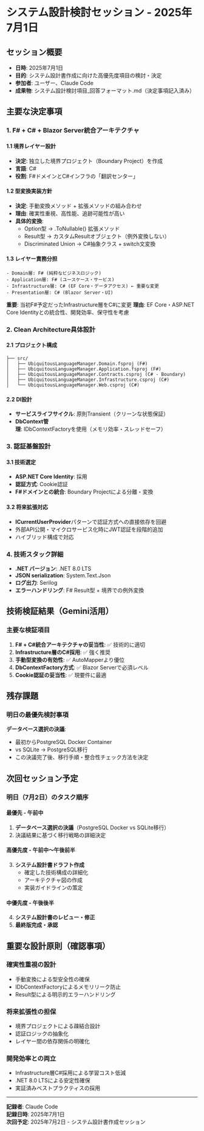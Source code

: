 # システム設計検討セッション - 2025年7月1日

## セッション概要

- **日時**: 2025年7月1日
- **目的**: システム設計書作成に向けた高優先度項目の検討・決定
- **参加者**: ユーザー、Claude Code
- **成果物**: システム設計検討項目_回答フォーマット.md（決定事項記入済み）

## 主要な決定事項

### 1. F# + C# + Blazor Server統合アーキテクチャ

#### 1.1 境界レイヤー設計
- **決定**: 独立した境界プロジェクト（Boundary Project）を作成
- **言語**: C#
- **役割**: F#ドメインとC#インフラの「翻訳センター」

#### 1.2 型変換実装方針
- **決定**: 手動変換メソッド + 拡張メソッドの組み合わせ
- **理由**: 確実性重視、高性能、追跡可能性が高い
- **具体的変換**:
  - Option型 → .ToNullable() 拡張メソッド
  - Result型 → カスタムResultオブジェクト（例外変換しない）
  - Discriminated Union → C#抽象クラス + switch文変換

#### 1.3 レイヤー責務分担
```
- Domain層: F# (純粋なビジネスロジック)
- Application層: F# (ユースケース・サービス)
- Infrastructure層: C# (EF Core・データアクセス) ← 重要な変更
- Presentation層: C# (Blazor Server・UI)
```

**重要**: 当初F#予定だったInfrastructure層をC#に変更
**理由**: EF Core・ASP.NET Core Identityとの統合性、開発効率、保守性を考慮

### 2. Clean Architecture具体設計

#### 2.1 プロジェクト構成
```
├── src/
│   ├── UbiquitousLanguageManager.Domain.fsproj (F#)
│   ├── UbiquitousLanguageManager.Application.fsproj (F#)
│   ├── UbiquitousLanguageManager.Contracts.csproj (C# - Boundary)
│   ├── UbiquitousLanguageManager.Infrastructure.csproj (C#)
│   └── UbiquitousLanguageManager.Web.csproj (C#)
```

#### 2.2 DI設計
- **サービスライフサイクル**: 原則Transient（クリーンな状態保証）
- **DbContext管理**: IDbContextFactoryを使用（メモリ効率・スレッドセーフ）

### 3. 認証基盤設計

#### 3.1 技術選定
- **ASP.NET Core Identity**: 採用
- **認証方式**: Cookie認証
- **F#ドメインとの統合**: Boundary Projectによる分離・変換

#### 3.2 将来拡張対応
- **ICurrentUserProvider**パターンで認証方式への直接依存を回避
- 外部API公開・マイクロサービス化時にJWT認証を段階的追加
- ハイブリッド構成で対応

### 4. 技術スタック詳細

- **.NET バージョン**: .NET 8.0 LTS
- **JSON serialization**: System.Text.Json
- **ログ出力**: Serilog
- **エラーハンドリング**: F# Result型 + 境界での例外変換

## 技術検証結果（Gemini活用）

### 主要な検証項目
1. **F# + C#統合アーキテクチャの妥当性**: ✅ 技術的に適切
2. **Infrastructure層のC#採用**: ✅ 強く推奨
3. **手動型変換の有効性**: ✅ AutoMapperより優位
4. **DbContextFactory方式**: ✅ Blazor Serverで必須レベル
5. **Cookie認証の妥当性**: ✅ 現要件に最適

## 残存課題

### 明日の最優先検討事項
**データベース選択の決議**:
- 最初からPostgreSQL Docker Container 
- vs SQLite → PostgreSQL移行
- この決議完了後、移行手順・整合性チェック方法を決定

## 次回セッション予定

### 明日（7月2日）のタスク順序

#### **最優先** - 午前中
1. **データベース選択の決議**（PostgreSQL Docker vs SQLite移行）
2. 決議結果に基づく移行戦略の詳細決定

#### **高優先度** - 午前中〜午後前半
3. **システム設計書ドラフト作成**
   - 確定した技術構成の詳細化
   - アーキテクチャ図の作成
   - 実装ガイドラインの策定

#### **中優先度** - 午後後半
4. **システム設計書のレビュー・修正**
5. **最終版完成・承認**

## 重要な設計原則（確認事項）

### 確実性重視の設計
- 手動変換による型安全性の確保
- IDbContextFactoryによるメモリリーク防止
- Result型による明示的エラーハンドリング

### 将来拡張性の担保
- 境界プロジェクトによる疎結合設計
- 認証ロジックの抽象化
- レイヤー間の依存関係の明確化

### 開発効率との両立
- Infrastructure層C#採用による学習コスト低減
- .NET 8.0 LTSによる安定性確保
- 実証済みベストプラクティスの採用

---

**記録者**: Claude Code  
**記録日時**: 2025年7月1日  
**次回予定**: 2025年7月2日 - システム設計書作成セッション